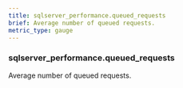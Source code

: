 ```yaml
---
title: sqlserver_performance.queued_requests
brief: Average number of queued requests.
metric_type: gauge
---
```

### sqlserver_performance.queued_requests

Average number of queued requests.